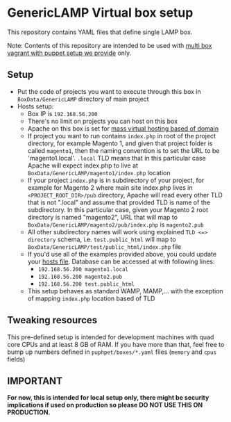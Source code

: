 # GenericLAMP Virtual box setup
This repository contains YAML files that define single LAMP box. 

Note: Contents of this repository are intended to be used with 
[multi box vagrant with puppet setup we provide](https://github.com/the-shop/Environments) only.

## Setup
  - Put the code of projects you want to execute through this box in `BoxData/GenericLAMP` directory of main project
  - Hosts setup: 
    - Box IP is `192.168.56.200`
    - There's no limit on projects you can host on this box
    - Apache on this box is set for 
    [mass virtual hosting based of domain](https://httpd.apache.org/docs/2.2/vhosts/mass.html)
    - If project you want to run contains `index.php` in root of the project directory, for example Magento 1, and given
    that project folder is called `magento1`, then the naming convention is to set the URL to be 'magento1.local'. 
    `.local` TLD means that in this particular case Apache will expect index.php to live at 
    `BoxData/GenericLAMP/magento1/index.php` location
    - If your project `index.php` is in subdirectory of your project, for example for Magento 2 where main site 
    index.php lives in `<PROJECT_ROOT_DIR>/pub` directory, Apache will read every other TLD that is not ".local" and 
    assume that provided TLD is name of the subdirectory. In this particular case, given your Magento 2 root directory 
    is named "magento2", URL that will map to `BoxData/GenericLAMP/magento2/pub/index.php` is `magento2.pub`
    - All other subdirectory names will work using explained `TLD <=> directory` schema, i.e. `test.public_html` will 
    map to `BoxData/GenericLAMP/test/public_html/index.php` file 
    - If you'd use all of the examples provided above, you could update your 
    [hosts file](https://en.wikipedia.org/wiki/Hosts_(file)#Location_in_the_file_system). Database can be accessed at 
    with following lines:
      - `192.168.56.200 magento1.local`
      - `192.168.56.200 magento2.pub`
      - `192.168.56.200 test.public_html`
    - This setup behaves as standard WAMP, MAMP,... with the exception of mapping `index.php` location based of TLD 

## Tweaking resources
This pre-defined setup is intended for development machines with quad core CPUs and at least 8 GB of RAM. If you have 
more than that, feel free to bump up numbers defined in `puphpet/boxes/*.yaml` files (`memory` and `cpus` fields)

## IMPORTANT
**For now, this is intended for local setup only, there might be security implications if used on production 
so please DO NOT USE THIS ON PRODUCTION.**